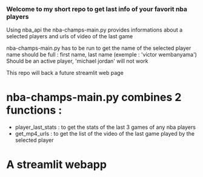 ### Welcome to my short repo to get last info of your favorit nba players

Using nba_api the nba-champs-main.py
provides informations about a selected players and urls of video of the last game

nba-champs-main.py has to be run to get the name of the selected player
name should be full : first name, last name (exemple : 'victor wembanyama')
Should be an active player, 'michael jordan' will not work

This repo will back a future streamlit web page


# nba-champs-main.py combines 2 functions :
- player_last_stats : to get the stats of the last 3 games of any nba players
- get_mp4_urls : to get the list of the video of the last game played by the selected player


# A streamlit webapp
